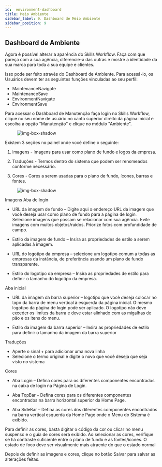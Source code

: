 ```yaml
---
id:  environment-dashboard
title: Meio Ambiente
sidebar_label: 9. Dashboard de Meio Ambiente
sidebar_position: 9
---
```


## Dashboard de Ambiente

Agora é possível alterar a aparência do Skills Workflow. Faça com que pareça com a sua agência, diferencie-a das outras e mostre a identidade da sua marca para toda a sua equipe e clientes.

Isso pode ser feito através do Dashboard de Ambiente. Para acessá-lo, os Usuários devem ter as seguintes funções vinculadas ao seu perfil:

- MaintenanceNavigate
- MaintenanceSave
- EnvironmentNavigate
- EnvironmentSave


Para acessar o Dashboard de Manutenção  faça login no Skills Workflow, clique no seu nome de usuário no canto superior direito da página inicial e escolha a opção "Manutenção" e clique no módulo "Ambiente".
<figure>

![img-box-shadow](/img/university/dashboards/environment-dashboard/university-environment-1.png)
<figcaption></figcaption>
</figure> 

 

Existem 3 seções no painel onde você define o seguinte:

1. Imagens - Imagens para usar como plano de fundo e logos da empresa.

2. Traduções - Termos dentro do sistema que podem ser renomeados conforme necessário.

3. Cores - Cores a serem usadas para o plano de fundo, ícones, barras e fontes.

<figure>

![img-box-shadow](/img/university/dashboards/environment-dashboard/university-environment-2.png)
<figcaption></figcaption>
</figure> 

Imagens
Aba de login

- URL da imagem de fundo – Digite aqui o endereço URL da imagem que você deseja usar como plano de fundo para a página de login. Selecione imagens que possam se relacionar com sua agência. Evite imagens com muitos objetos/ruídos. Priorize fotos com profundidade de campo.

- Estilo da imagem de fundo – Insira as propriedades de estilo a serem aplicadas à imagem.

- URL do logotipo da empresa – selecione um logotipo comum a todas as empresas da instância, de preferência usando um plano de fundo transparente.

- Estilo do logotipo da empresa – Insira as propriedades de estilo para definir o tamanho do logotipo da empresa.

Aba inicial

- URL da imagem da barra superior – logotipo que você deseja colocar no topo da barra de menu vertical à esquerda da página inicial. O mesmo logotipo da página de login pode ser aplicado. O logotipo não deve exceder os limites da barra e deve estar alinhado com as migalhas de pão e os itens do menu.

- Estilo da imagem da barra superior – Insira as propriedades de estilo para definir o tamanho da imagem da barra superior
 

Traduções

- Aperte o sinal + para adicionar uma nova linha
- Selecione o termo original e digite o novo que você deseja que seja visto no sistema
 

Cores

- Aba Login – Defina cores para os diferentes componentes encontrados na caixa de login na Página de Login.

- Aba TopBar – Defina cores para os diferentes componentes encontrados na barra horizontal superior da Home Page.

- Aba SideBar – Defina as cores dos diferentes componentes encontrados na barra vertical esquerda da Home Page onde o Menu do Sistema é exibido.

Para definir as cores, basta digitar o código da cor ou clicar no menu suspenso e o guia de cores será exibido. Ao selecionar as cores, verifique se há contraste suficiente entre o plano de fundo e as fontes/ícones.
O estado de foco deve ser visualmente mais atraente do que o estado normal

Depois de definir as imagens e cores, clique no botão Salvar para salvar as alterações feitas.
